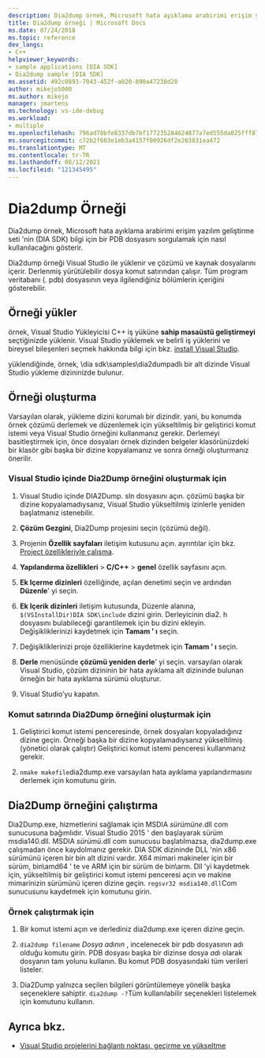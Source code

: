 ```yaml
---
description: Dia2dump örnek, Microsoft hata ayıklama arabirimi erişim yazılım geliştirme seti 'nin (DIA SDK) bilgi için bir PDB dosyasını sorgulamak için nasıl kullanılacağını gösterir.
title: Dia2dump örneği | Microsoft Docs
ms.date: 07/24/2018
ms.topic: reference
dev_langs:
- C++
helpviewer_keywords:
- sample applications [DIA SDK]
- Dia2dump sample [DIA SDK]
ms.assetid: 492c0893-7043-452f-a020-890a47230d20
author: mikejo5000
ms.author: mikejo
manager: jmartens
ms.technology: vs-ide-debug
ms.workload:
- multiple
ms.openlocfilehash: 796ad78bfe8337db7bf177235284624877a7ed555da025fff8728b9cc2ce8b6b
ms.sourcegitcommit: c72b2f603e1eb3a4157f00926df2e263831ea472
ms.translationtype: MT
ms.contentlocale: tr-TR
ms.lasthandoff: 08/12/2021
ms.locfileid: "121345495"
---
```

# <a name="dia2dump-sample"></a>Dia2dump Örneği

Dia2dump örnek, Microsoft hata ayıklama arabirimi erişim yazılım geliştirme seti 'nin (DIA SDK) bilgi için bir PDB dosyasını sorgulamak için nasıl kullanılacağını gösterir.

Dia2dump örneği Visual Studio ile yüklenir ve çözümü ve kaynak dosyalarını içerir. Derlenmiş yürütülebilir dosya komut satırından çalışır. Tüm program veritabanı (. pdb) dosyasının veya ilgilendiğiniz bölümlerin içeriğini gösterebilir.

## <a name="install-the-sample"></a>Örneği yükler

örnek, Visual Studio Yükleyicisi C++ iş yüküne **sahip masaüstü geliştirmeyi** seçtiğinizde yüklenir. Visual Studio yüklemek ve belirli iş yüklerini ve bireysel bileşenleri seçmek hakkında bilgi için bkz. [install Visual Studio](../../install/install-visual-studio.md).

yüklendiğinde, örnek, \dia sdk\samples\dia2dumpadlı bir alt dizinde Visual Studio yükleme dizininizde bulunur.

## <a name="build-the-sample"></a>Örneği oluşturma

Varsayılan olarak, yükleme dizini korumalı bir dizindir. yani, bu konumda örnek çözümü derlemek ve düzenlemek için yükseltilmiş bir geliştirici komut istemi veya Visual Studio örneğini kullanmanız gerekir. Derlemeyi basitleştirmek için, önce dosyaları örnek dizinden belgeler klasörünüzdeki bir klasör gibi başka bir dizine kopyalamanız ve sonra örneği oluşturmanız önerilir.

### <a name="to-build-the-dia2dump-sample-in-visual-studio"></a>Visual Studio içinde Dia2Dump örneğini oluşturmak için

1. Visual Studio içinde DIA2Dump. sln dosyasını açın. çözümü başka bir dizine kopyalamadıysanız, Visual Studio yükseltilmiş izinlerle yeniden başlatmanız istenebilir.

1. **Çözüm Gezgini**, Dia2Dump projesini seçin (çözümü değil).

1. Projenin **Özellik sayfaları** iletişim kutusunu açın. ayrıntılar için bkz. [Project özellikleriyle çalışma](/cpp/build/working-with-project-properties).

1. **Yapılandırma özellikleri**  >  **C/C++**  >  **genel** özellik sayfasını açın.

1. **Ek Içerme dizinleri** özelliğinde, açılan denetimi seçin ve ardından **Düzenle**' yi seçin.

1. **Ek Içerik dizinleri** iletişim kutusunda, Düzenle alanına, `$(VSInstallDir)DIA SDK\include` dizini girin. Derleyicinin dia2. h dosyasını bulabileceği garantilemek için bu dizini ekleyin. Değişikliklerinizi kaydetmek için **Tamam ' ı** seçin.

1. Değişikliklerinizi proje özelliklerine kaydetmek için **Tamam ' ı** seçin.

1. **Derle** menüsünde **çözümü yeniden derle**' yi seçin. varsayılan olarak Visual Studio, çözüm dizininin bir hata ayıklama alt dizininde bulunan örneğin bir hata ayıklama sürümü oluşturur.

1. Visual Studio’yu kapatın.

### <a name="to-build-the-dia2dump-sample-at-the-command-line"></a>Komut satırında Dia2Dump örneğini oluşturmak için

1. Geliştirici komut istemi penceresinde, örnek dosyaları kopyaladığınız dizine geçin. Örneği başka bir dizine kopyalamadıysanız yükseltilmiş (yönetici olarak çalıştır) Geliştirici komut istemi penceresi kullanmanız gerekir.

1. `nmake makefile`dia2dump.exe varsayılan hata ayıklama yapılandırmasını derlemek için komutunu girin.

## <a name="run-the-dia2dump-sample"></a>Dia2Dump örneğini çalıştırma

Dia2Dump.exe, hizmetlerini sağlamak için MSDIA *sürümüne*.dll com sunucusuna bağımlıdır. Visual Studio 2015 ' den başlayarak sürüm msdia140.dll. MSDIA *sürümü*.dll com sunucusu başlatılmazsa, dia2dump.exe çalışmadan önce kaydolmanız gerekir. DIA SDK dizininde DLL 'nin x86 sürümünü içeren bir bin alt dizini vardır. X64 mimari makineler için bir sürüm, bin\amd64 ' te ve ARM için bir sürüm de bin\arm. Dll 'yi kaydetmek için, yükseltilmiş bir geliştirici komut istemi penceresi açın ve makine mimarinizin sürümünü içeren dizine geçin. `regsvr32 msdia140.dll`Com sunucusunu kaydetmek için komutunu girin.

### <a name="to-run-the-sample"></a>Örnek çalıştırmak için

1. Bir komut istemi açın ve derlediniz dia2dump.exe içeren dizine geçin.

1. `dia2dump filename` *Dosya adının* , incelenecek bir pdb dosyasının adı olduğu komutu girin. PDB dosyası başka bir dizinse dosya *adı* olarak dosyanın tam yolunu kullanın. Bu komut PDB dosyasındaki tüm verileri listeler.

1. Dia2Dump yalnızca seçilen bilgileri görüntülemeye yönelik başka seçeneklere sahiptir. `dia2dump -?`Tüm kullanılabilir seçenekleri listelemek için komutunu kullanın.

## <a name="see-also"></a>Ayrıca bkz.

- [Visual Studio projelerini bağlantı noktası, geçirme ve yükseltme](../../porting/port-migrate-and-upgrade-visual-studio-projects.md)
